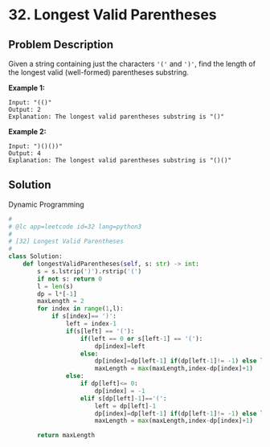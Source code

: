 # 32. Longest Valid Parentheses



## Problem Description

Given a string containing just the characters `'('` and `')'`, find the length of the longest valid (well-formed) parentheses substring.

**Example 1:**

```
Input: "(()"
Output: 2
Explanation: The longest valid parentheses substring is "()"
```

**Example 2:**

```
Input: ")()())"
Output: 4
Explanation: The longest valid parentheses substring is "()()"
```



## Solution



Dynamic Programming



```python
#
# @lc app=leetcode id=32 lang=python3
#
# [32] Longest Valid Parentheses
#
class Solution:
    def longestValidParentheses(self, s: str) -> int:
        s = s.lstrip(')').rstrip('(')
        if not s: return 0
        l = len(s)
        dp = l*[-1]
        maxLength = 2
        for index in range(1,l):
            if s[index]== ')':
                left = index-1
                if(s[left] == '('):
                    if(left == 0 or s[left-1] == '('):
                        dp[index]=left
                    else:
                        dp[index]=dp[left-1] if(dp[left-1]!= -1) else left
                        maxLength = max(maxLength,index-dp[index]+1)
                else:
                    if dp[left]<= 0:
                        dp[index] = -1
                    elif s[dp[left]-1]=='(':
                        left = dp[left]-1
                        dp[index]=dp[left-1] if(dp[left-1]!= -1) else left
                        maxLength = max(maxLength,index-dp[index]+1)

        return maxLength
           
```

